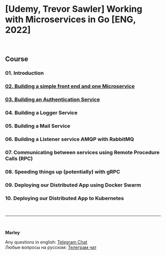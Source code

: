 # [Udemy, Trevor Sawler] Working with Microservices in Go [ENG, 2022]

<br/>

## Course

### 01. Introduction

### [02. Building a simple front end and one Microservice](./docs/Module02.md)

### [03. Building an Authentication Service](./docs/Module03.md)

### 04. Building a Logger Service

### 05. Building a Mail Service

### 06. Building a Listener service AMQP with RabbitMQ

### 07. Communicating between services using Remote Procedure Calls (RPC)

### 08. Speeding things up (potentially) with gRPC

### 09. Deploying our Distributed App using Docker Swarm

### 10. Deploying our Distributed App to Kubernetes

<br/>

---

<br/>

**Marley**

Any questions in english: <a href="https://jsdev.org/chat/">Telegram Chat</a>  
Любые вопросы на русском: <a href="https://jsdev.ru/chat/">Телеграм чат</a>

